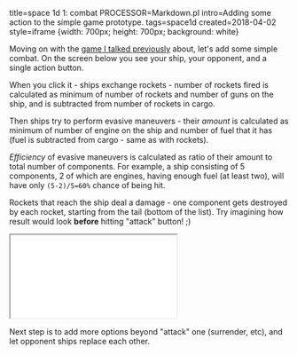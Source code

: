 title=space 1d 1: combat
PROCESSOR=Markdown.pl
intro=Adding some action to the simple game prototype.
tags=space1d
created=2018-04-02
style=iframe {width: 700px; height: 700px; background: white}

Moving on with the [game I talked previously][game] about, let's add some simple combat.
On the screen below you see your ship, your opponent, and a single action button.

When you click it - ships exchange rockets - number of rockets fired is calculated as minimum of number of rockets and number of guns on the ship, and is subtracted from number of rockets in cargo.

Then ships try to perform evasive maneuvers - their _amount_ is calculated as minimum of number of engine on the ship and number of fuel that it has (fuel is subtracted from cargo - same as with rockets).

_Efficiency_ of evasive maneuvers is calculated as ratio of their amount to total number of components.
For example, a ship consisting of 5 components, 2 of which are engines, having enough fuel (at least two), will have only `(5-2)/5=60%` chance of being hit.

Rockets that reach the ship deal a damage - one component gets destroyed by each rocket, starting from the tail (bottom of the list).
Try imagining how result would look **before** hitting "attack" button! ;)

[game]: space-1d-0-idea.html

<iframe src="space-1d-1-combat.htm"></iframe>

Next step is to add more options beyond "attack" one (surrender, etc), and let opponent ships replace each other.

